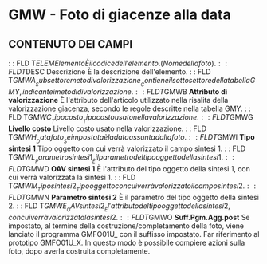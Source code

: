 # GMW - Foto di giacenze alla data
## CONTENUTO DEI CAMPI
 :  : FLD T$ELEM Elemento
È il codice dell'elemento.(Nome della foto).
 :  : FLD T$DESC Descrizione
È la descrizione dell'elemento.
 :  : FLD T$GMWA __Subsettore metodi valorizzazione__
Contiene il sottosettore della tabella GMY, indicante i metodi di valorizzazione.
 :  : FLD T$GMWB __Attributo di valorizzazione__
È l'attributo dell'articolo utilizzato nella risalita della valorizzazione giacenza, secondo le regole descritte nella tabella GMY.
 :  : FLD T$GMWC __Tipo costo__
Tipo costo usato nella valorizzazione.
 :  : FLD T$GMWG __Livello costo__
Livello costo usato nella valorizzazione.
 :  : FLD T$GMWH __Data foto__
Se impostata è la data assunta dalla foto.
 :  : FLD T$GMWI __Tipo sintesi 1__
Tipo oggetto con cui verrà valorizzato il campo sintesi 1.
 :  : FLD T$GMWL __Parametro sintesi 1__
È il parametro del tipo oggetto della sintesi 1.
 :  : FLD T$GMWD __OAV sintesi 1__
È l'attributo del tipo oggetto della sintesi 1, con cui verrà valorizzata la sintesi 1.
 :  : FLD T$GMWM __Tipo sintesi 2__
Tipo oggetto con cui verrà valorizzato il campo sintesi 2.
 :  : FLD T$GMWN __Parametro sintesi 2__
È il parametro del tipo oggetto della sintesi 2.
 :  : FLD T$GMWE __OAV sintesi 2__
È l'attributo del tipo oggetto della sintesi 2, con cui verrà valorizzata la sintesi 2.
 :  : FLD T$GMWO __Suff.Pgm.Agg.post__
Se impostato, al termine della costruzione/completamento della foto, viene lanciato il programma GMFO01U_ con il suffisso impostato. Far riferimento al prototipo GMFO01U_X.
In questo modo è possibile compiere azioni sulla foto, dopo averla costruita completamente.
